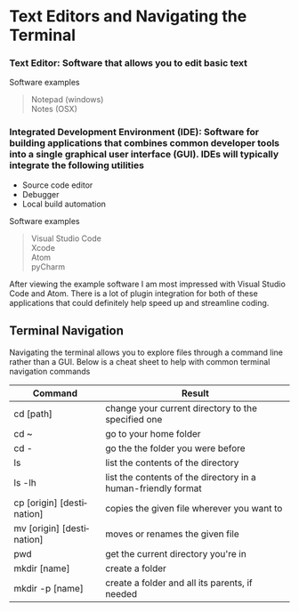 # Text Editors and Navigating the Terminal

### **Text Editor:** Software that allows you to edit basic text

Software examples
> Notepad (windows)  
> Notes (OSX)

### **Integrated Development Environment (IDE):** Software for building applications that combines common developer tools into a single graphical user interface (GUI). IDEs will typically integrate the following utilities
- Source code editor
- Debugger
- Local build automation

Software examples
> Visual Studio Code  
> Xcode  
> Atom  
> pyCharm  

After viewing the example software I am most impressed with Visual Studio Code and Atom. There is a lot of plugin integration for both of these applications that could definitely help speed up and streamline coding. 

## Terminal Navigation

Navigating the terminal allows you to explore files through a command line rather than a GUI. Below is a cheat sheet to help with common terminal navigation commands 


| Command                    | Result                                                          |
|----------------------------|-----------------------------------------------------------------|
| cd [path]                  | change your current directory to the specified one              |
| cd ~                       | go to your home folder                                          |
| cd -                       | go the the folder you were before                               |
| ls                         | list the contents of the directory                              |
| ls -lh                     | list the contents of the directory in a human-­fri­endly format |
| cp [origin] [desti­nation] | copies the given file wherever you want to                      |
| mv [origin] [desti­nation] | moves or renames the given file                                 |
| pwd                        | get the current directory you're in                             |
| mkdir [name]               | create a folder                                                 |
| mkdir -p [name]            | create a folder and all its parents, if needed                  |
